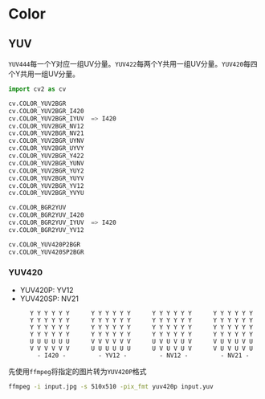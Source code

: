 # Color

## YUV
`YUV444`每一个Y对应一组UV分量。`YUV422`每两个Y共用一组UV分量。`YUV420`每四个Y共用一组UV分量。
```python
import cv2 as cv

cv.COLOR_YUV2BGR
cv.COLOR_YUV2BGR_I420
cv.COLOR_YUV2BGR_IYUV  => I420
cv.COLOR_YUV2BGR_NV12
cv.COLOR_YUV2BGR_NV21
cv.COLOR_YUV2BGR_UYNV
cv.COLOR_YUV2BGR_UYVY
cv.COLOR_YUV2BGR_Y422
cv.COLOR_YUV2BGR_YUNV
cv.COLOR_YUV2BGR_YUY2
cv.COLOR_YUV2BGR_YUYV
cv.COLOR_YUV2BGR_YV12
cv.COLOR_YUV2BGR_YVYU

cv.COLOR_BGR2YUV
cv.COLOR_BGR2YUV_I420
cv.COLOR_BGR2YUV_IYUV  => I420
cv.COLOR_BGR2YUV_YV12

cv.COLOR_YUV420P2BGR
cv.COLOR_YUV420SP2BGR
```

### YUV420
- YUV420P: YV12
- YUV420SP: NV21

```text
      Y Y Y Y Y Y      Y Y Y Y Y Y      Y Y Y Y Y Y      Y Y Y Y Y Y
      Y Y Y Y Y Y      Y Y Y Y Y Y      Y Y Y Y Y Y      Y Y Y Y Y Y
      Y Y Y Y Y Y      Y Y Y Y Y Y      Y Y Y Y Y Y      Y Y Y Y Y Y
      Y Y Y Y Y Y      Y Y Y Y Y Y      Y Y Y Y Y Y      Y Y Y Y Y Y
      U U U U U U      V V V V V V      U V U V U V      V U V U V U
      V V V V V V      U U U U U U      U V U V U V      V U V U V U
        - I420 -         - YV12 -         - NV12 -         - NV21 -
```

先使用`ffmpeg`将指定的图片转为`YUV420P`格式
```sh
ffmpeg -i input.jpg -s 510x510 -pix_fmt yuv420p input.yuv
```

